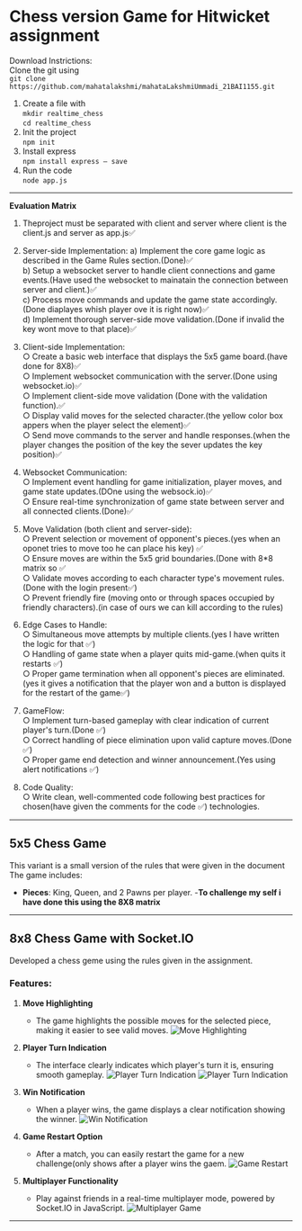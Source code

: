 # **Chess version Game** for Hitwicket assignment
Download Instrictions:<br>
Clone the git using <br>
`git clone https://github.com/mahatalakshmi/mahataLakshmiUmmadi_21BAI1155.git`
1) Create a file with <br>
`mkdir realtime_chess`<br>
`cd realtime_chess`
2) Init the project<br>
   `npm init`
3) Install express<br>
   `npm install express — save`
4) Run the code<br>
   `node app.js`<BR>

---
**Evaluation Matrix**
1) Theproject must be separated with client and server where client is the client.js and server as app.js✅
   
2) Server-side Implementation:
 a) Implement the core game logic as described in the Game Rules section.(Done)✅<br>
 b) Setup a websocket server to handle client connections and game events.(Have used the websocket to mainatain the connection between server and client.)✅<br>
 c) Process move commands and update the game state accordingly.(Done diaplayes whish player ove it is right now)✅<br>
 d) Implement thorough server-side move validation.(Done if invalid the key wont move to that place)✅<br>
 
3) Client-side Implementation:<br>
 ○ Create a basic web interface that displays the 5x5 game board.(have done for 8X8)✅<br>
 ○ Implement websocket communication with the server.(Done using websocket.io)✅<br>
 ○ Implement client-side move validation (Done with the validation function).✅<br>
 ○ Display valid moves for the selected character.(the yellow color box appers when the player select the element)✅<br>
 ○ Send move commands to the server and handle responses.(when the player changes the position of the key the sever updates the key position)✅<br>
 
4) Websocket Communication:<br>
 ○ Implement event handling for game initialization, player moves, and game state updates.(DOne using the websock.io)✅<br>
 ○ Ensure real-time synchronization of game state between server and all connected clients.(Done)✅ <br>
 
 5) Move Validation (both client and server-side):<br>
 ○ Prevent selection or movement of opponent's pieces.(yes when an oponet tries to move too he can place his key) ✅<br>
 ○ Ensure moves are within the 5x5 grid boundaries.(Done with 8*8 matrix so ✅<br>
 ○ Validate moves according to each character type's movement rules.(Done with the login present✅)<br>
 ○ Prevent friendly fire (moving onto or through spaces occupied by friendly characters).(in case of ours we can kill according to the rules)<br>
 
6)  Edge Cases to Handle:<br>
 ○ Simultaneous move attempts by multiple clients.(yes I have written the logic for that ✅)<br>
 ○ Handling of game state when a player quits mid-game.(when quits it restarts ✅)<br>
 ○ Proper game termination when all opponent's pieces are eliminated.(yes it gives a notification that the player won and a button is displayed for the restart of the game✅)<br>
 
 7) GameFlow:<br>
 ○ Implement turn-based gameplay with clear indication of current player's turn.(Done ✅)<br>
 ○ Correct handling of piece elimination upon valid capture moves.(Done ✅) <br>
 ○ Proper game end detection and winner announcement.(Yes using alert notifications ✅) <br>
 
8) Code Quality:<br>
 ○ Write clean, well-commented code following best practices for chosen(have given the comments for the code ✅) technologies.<br>

---
## **5x5 Chess Game**
This variant is a small version of the rules that were given in the document The game includes:
- **Pieces**: King, Queen, and 2 Pawns per player.
-**To challenge my self i have done this using the 8X8 matrix**
---

## **8x8 Chess Game with Socket.IO**

Developed a chess geme using the rules given in the assignment.
### **Features:**

1. **Move Highlighting**
   - The game highlights the possible moves for the selected piece, making it easier to see valid moves.
   ![Move Highlighting](https://github.com/user-attachments/assets/6c3e4303-a566-4f78-a74e-f222b8a856a4)

2. **Player Turn Indication**
   - The interface clearly indicates which player's turn it is, ensuring smooth gameplay.
   ![Player Turn Indication](https://github.com/user-attachments/assets/ad70ac46-3f63-475c-8a23-11631f43505e)
   ![Player Turn Indication](https://github.com/user-attachments/assets/f3bcff5d-1f46-4ac0-8f5f-342025522218)

3. **Win Notification**
   - When a player wins, the game displays a clear notification showing the winner.
   ![Win Notification](https://github.com/user-attachments/assets/d7fc70ec-25ae-4337-8e32-13b1d6f1a471)

4. **Game Restart Option**
   - After a match, you can easily restart the game for a new challenge(only shows after a player wins the gaem.
   ![Game Restart](https://github.com/user-attachments/assets/96add1ef-86f1-482e-a8a0-b4b375a8fc07)

5. **Multiplayer Functionality**
   - Play against friends in a real-time multiplayer mode, powered by Socket.IO in JavaScript.
   ![Multiplayer Game](https://github.com/user-attachments/assets/5ba2b1d9-fb31-4ab0-a1a1-8d8478c6aafb)

---

